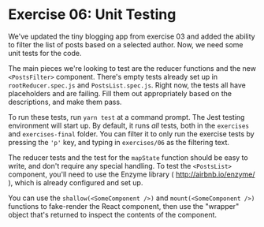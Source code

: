 # Exercise 06: Unit Testing

We've updated the tiny blogging app from exercise 03 and added the ability to filter the list of posts
based on a selected author.  Now, we need some unit tests for the code.

The main pieces we're looking to test are the reducer functions and the new `<PostsFilter>` component.  There's empty
tests already set up in `rootReducer.spec.js` and `PostsList.spec.js`.  Right now, the tests all have placeholders
and are failing.  Fill them out appropriately based on the descriptions, and make them pass.

To run these tests, run `yarn test` at a command prompt.  The Jest testing environment will start up.  By default,
it runs _all_ tests, both in the `exercises` and `exercises-final` folder.  You can filter it to only run the exercise
tests by pressing the `'p'` key, and typing in `exercises/06` as the filtering text.

The reducer tests and the test for the `mapState` function should be easy to write, and don't require any special
handling.  To test the `<PostsList>` component, you'll need to use the Enzyme library ( http://airbnb.io/enzyme/ ),
which is already configured and set up.

You can use the `shallow(<SomeComponent />)` and `mount(<SomeComponent />)` functions to fake-render the React component,
then use the "wrapper" object that's returned to inspect the contents of the component.
